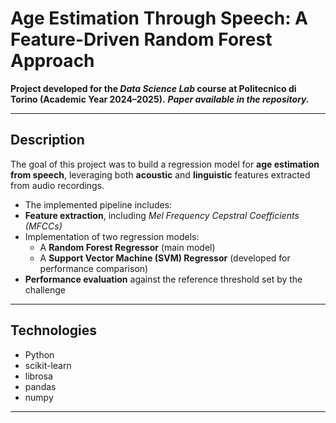 # Age Estimation Through Speech: A Feature-Driven Random Forest Approach

**Project developed for the _Data Science Lab_ course at Politecnico di Torino (Academic Year 2024–2025).**
***Paper available in the repository.***

---

## Description

The goal of this project was to build a regression model for **age estimation from speech**, leveraging both **acoustic** and **linguistic** features extracted from audio recordings.

- The implemented pipeline includes:
- **Feature extraction**, including *Mel Frequency Cepstral Coefficients (MFCCs)*  
- Implementation of two regression models:
  - A **Random Forest Regressor** (main model)  
  - A **Support Vector Machine (SVM) Regressor** (developed for performance comparison)
- **Performance evaluation** against the reference threshold set by the challenge

---

## Technologies
- Python  
- scikit-learn
- librosa  
- pandas  
- numpy

---
